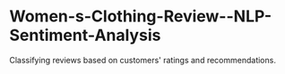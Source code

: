 # Women-s-Clothing-Review--NLP-Sentiment-Analysis
Classifying reviews based on customers' ratings and recommendations. 
